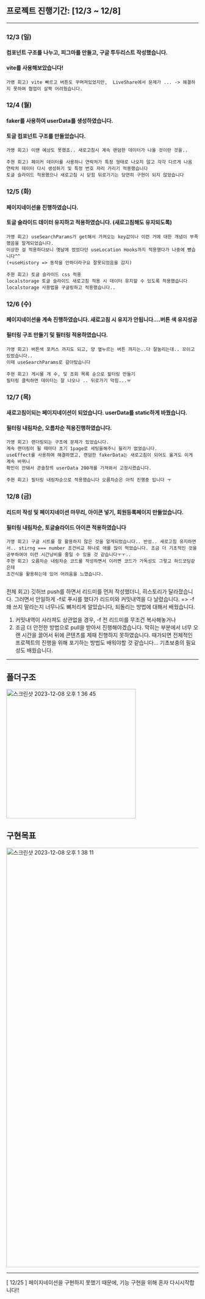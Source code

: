 
## 프로젝트 진행기간: [12/3 ~ 12/8]

-----------------

### 12/3 (일)

#### 컴포넌트 구조를 나누고, 피그마를 만들고, 구글 투두리스트 작성했습니다.
#### vite를 사용해보았습니다!

```
가영 회고) vite 빠르고 버튼도 꾸며져있었지만,  LiveShare에서 문제가 ... -> 해결하지 못하여 협업이 살짝 어려웠습니다.
```

### 12/4 (월)

#### faker를 사용하여 userData를 생성하였습니다.
#### 토글 컴포넌트 구조를 만들었습니다.

```
가영 회고) 이땐 예상도 못했죠.. 새로고침시 계속 랜덤한 데이터가 나올 것이란 것을..

주현 회고) 페이커 데이터를 사용하니 연락처가 특정 형태로 나오지 않고 각각 다르게 나옴
연락처 데이터 다시 생성하기 및 특정 번호 자리 가리기 적용했습니다
토글 슬라이드 적용했으나 새로고침 시 닫힘 뒤로가기는 당연히 구현이 되지 않았습니다
```


### 12/5 (화)

#### 페이지네이션을 진행하였습니다.

#### 토글 슬라이드 데이터 유지하고 적용하였습니다. (새로고침해도 유지되도록)

```
가영 회고) useSearchParams가 get해서 가져오는 key값이나 이런 거에 대한 개념이 부족했음을 알게되었습니다.
이상한 걸 적용하다보니 옛날에 썼었다던 useLocation Hooks까지 적용했다가 나중에 뺐습니다^^
(+useHistory => 동작을 안하더라구요 잘못되었음을 감지)

주현 회고) 토글 슬라이드 css 적용
localstorage 토글 슬라이드 새로고침 적용 시 데이터 유지할 수 있도록 적용했습니다
localstorage 사용법을 구글링하고 적용했습니다..
```

### 12/6 (수)

#### 페이지네이션을 계속 진행하였습니다. 새로고침 시 유지가 안됩니다....버튼 색 유지성공

#### 필터링 구조 만들기 및 필터링 적용하였습니다.

```
가영 회고) 버튼색 포커스 까지도 되고, 양 옆누르는 버튼 까지는..다 잘눌리는데.. 꼬이고있었습니다..
이때 useSearchParams로 갈아탔습니다

주현 회고) 게시물 개 수, 및 조회 목록 순으로 핉터링 만들기
필터링 클릭하면 데이터는 잘 나오나 .. 뒤로가기 막힘...ㅠ
```


### 12/7 (목)

#### 새로고침이되는 페이지네이션이 되었습니다. userData를 static하게 바꿨습니다.

#### 필터링 내림차순, 오름차순 적용진행하였습니다.

```
가영 회고) 랜더링되는 구조에 문제가 있었습니다.
계속 랜더링이 될 때마다 초기 1page로 세팅을해주니 될리가 없었습니다.
useEffect를 사용하여 해결하였고, 랜덤한 fakerData는 새로고침이 되어도 옮겨도 이게 계속 바뀌니
확인이 안돼서 콘솔창의 userData 200개를 가져와서 고정시켰습니다.

주현 회고) 필터링 내림차순으로 적용했습니다 오름차순은 아직 진행중 입니다 ㅜ
```


### 12/8 (금)

#### 리드미 작성 및 페이지네이션 마무리, 아이콘 넣기, 회원등록페이지 만들었습니다.

#### 필터링 내림차순, 토글슬라이드 아이콘 적용하였습니다

```
가영 회고) 구글 시트를 잘 활용하지 않은 것을 알게되었습니다.. 반성.. 새로고침 유지하면서.. stirng === number 조건비교 하나로 애를 많이 먹었습니다. 조금 더 기초적인 것을 공부하여야 이런 시간낭비를 줄일 수 있을 것 같습니다ㅜㅜ..
주현 회고) 오름차순 내림차순 코드를 작성하면서 이러면 코드가 가독성도 그렇고 하드코딩같은데 
조건식을 활용하는데 있어 어려움을 느꼈습니다. 
		
```

전체 회고)
깃허브 push를 하면서 리드미를 먼저 작성했더니, 히스토리가 달라졌습니다. 그러면서 안일하게 -f로 푸시를 했다가 리드미와 커밋내역을 다 날렸습니다. => -f왜 쓰지 말라는지 너무나도 뼈저리게 알았습니다, 되돌리는 방법에 대해서 배웠습니다.
1. 커밋내역이 사라져도 상관없을 경우, -f 전 리드미를 무조건 복사해놓거나
2. 조금 더 안전한 방법으로 pull을 받아서 진행해야겠습니다.
막히는 부분에서 너무 오랜 시간을 끌어서 뒤에 콘텐츠를 제때 진행하지 못하였습니다. 때가되면 전체적인 프로젝트의 진행을 위해 포기하는 방법도 배워야할 것 같습니다... 기초보충의 필요성도 배웠습니다.


--------------

## 폴더구조
<img width="339" alt="스크린샷 2023-12-08 오후 1 36 45" src="https://github.com/mobi-community/mobi-2th-begginer-1/assets/134191815/27d6e4b1-b53c-4d01-aec2-406b078e376e">


## 구현목표
<img width="1100" alt="스크린샷 2023-12-08 오후 1 38 11" src="https://github.com/mobi-community/mobi-2th-begginer-1/assets/134191815/50e75468-6112-4b15-810b-338547b993d3">


------

[ 12/25 ] 
페이지네이션을 구현하지 못했기 때문에, 기능 구현을 위해 혼자 다시시작합니다!!
